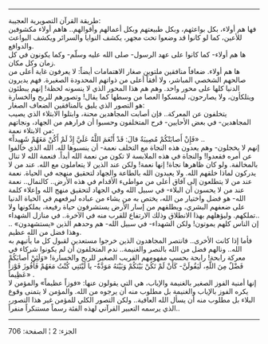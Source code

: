 ------------------------------------------------------------------------

طريقة القرآن التصويرية العجيبة:  
فها هم أولاء، بكل بواعثهم، وبكل طبيعتهم وبكل أعمالهم وأقوالهم.. هاهم
أولاء مكشوفين للأعين، كما لو كانوا قد وضعوا تحت مجهر، يكشف النوايا
والسرائر ويكشف البواعث والدوافع.  
ها هم أولاء- كما كانوا على عهد الرسول- صلى الله عليه وسلّم- وكما يكونون
في كل زمان وكل مكان.  
ها هم أولاء. ضعافاً منافقين ملتوين صغار الاهتمامات أيضاً: لا يعرفون غاية
أعلى من صالحهم الشخصي المباشر، ولا أفقاً أعلى من ذواتهم المحدودة الصغيرة.
فهم يديرون الدنيا كلها على محور واحد. وهم هم هذا المحور الذي لا ينسونه
لحظة! إنهم يبطئون ويتلكأون، ولا يصارحون، ليمسكوا العصا من وسطها كما
يقال! وتصورهم للربح والخسارة هو التصور الذي يليق بالمنافقين الضعاف
الصغار:  
يتخلفون عن المعركة.. فإن أصابت المجاهدين محنة، وابتلوا الابتلاء الذي
يصيب المجاهدين- في بعض الأحايين- فرح المتخلفون وحسبوا أن فرارهم من
الجهاد، ونجاتهم من الابتلاء نعمة:  
«فَإِنْ أَصابَتْكُمْ مُصِيبَةٌ قالَ: قَدْ أَنْعَمَ اللَّهُ عَلَيَّ إِذْ لَمْ أَكُنْ مَعَهُمْ شَهِيداً» ..  
إنهم لا يخجلون- وهم يعدون هذه النجاة مع التخلف نعمة- أن ينسبوها لله.
الله الذي خالفوا عن أمره فقعدوا! والنجاة في هذه الملابسة لا تكون من نعمة
الله أبداً. فنعمة الله لا تنال بالمخالفة. ولو كان ظاهرها نجاة! إنها نعمة!
ولكن عند الذين لا يتعاملون مع الله. عند من لا يدركون لماذا خلقهم الله.
ولا يعبدون الله بالطاعة والجهاد لتحقيق منهجه في الحياة. نعمة عند من لا
يتطلعون إلى آفاق أعلى من مواطىء الأقدام في هذه الأرض.. كالنمال.. نعمة
عند من لا يحسون أن البلاء- في سبيل الله وفي الجهاد لتحقيق منهج الله
وإعلاء كلمة الله- هو فضل واختيار من الله، يختص به من يشاء من عباده
ليرفعهم في الحياة الدنيا على ضعفهم البشري، ويطلقهم من إسار الأرض
يستشرفون حياة رفيعة، يملكونها ولا تملكهم. وليؤهلهم بهذا الانطلاق وذلك
الارتفاع للقرب منه في الآخرة.. في منازل الشهداء..  
إن الناس كلهم يموتون! ولكن الشهداء- في سبيل الله- هم وحدهم الذين
«يستشهدون» .. وهذا فضل من الله عظيم.  
فأما إذا كانت الأخرى.. فانتصر المجاهدون الذين خرجوا مستعدين لقبول كل ما
يأتيهم به الله.. ونالهم فضل من الله بالنصر والغنيمة.. ندم المتخلفون أن
لم يكونوا شركاء في معركة رابحة! رابحة بحسب مفهومهم القريب الصغير للربح
والخسارة! «وَلَئِنْ أَصابَكُمْ فَضْلٌ مِنَ اللَّهِ، لَيَقُولَنَّ- كَأَنْ لَمْ تَكُنْ بَيْنَكُمْ وَبَيْنَهُ مَوَدَّةٌ-
يا لَيْتَنِي كُنْتُ مَعَهُمْ فَأَفُوزَ فَوْزاً عَظِيماً» .  
إنها أمنية الفوز الصغير بالغنيمة والإياب، هي التي يقولون عنها: «فوزاً
عظيماً» والمؤمن لا يكره الفوز بالإياب والغنيمة بل مطلوب منه أن يرجوه من
الله. والمؤمن لا يتمنى وقوع البلاء بل مطلوب منه أن يسأل الله العافية..
ولكن التصور الكلي للمؤمن غير هذا التصور، الذي يرسمه التعبير القرآني لهذه
الفئة رسماً مستنكراً منفراً..

------------------------------------------------------------------------

الجزء: 2 ¦ الصفحة: 706
